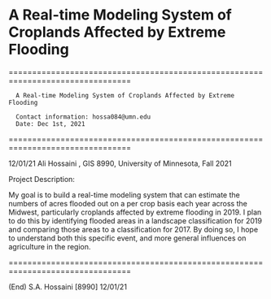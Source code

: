 # A Real-time Modeling System of Croplands Affected by Extreme Flooding
================================================================================
        
      A Real-time Modeling System of Croplands Affected by Extreme Flooding
      
      Contact information: hossa084@umn.edu
      Date: Dec 1st, 2021
================================================================================

12/01/21   Ali Hossaini , GIS 8990, University of Minnesota, Fall 2021


Project Description:

  My goal is to build a real-time modeling system that can estimate the numbers of acres
  flooded out on a per crop basis each year across the Midwest, particularly croplands 
  affected by extreme flooding in 2019. I plan to do this by identifying flooded areas 
  in a landscape classification for 2019 and comparing those areas to a classification 
  for 2017. By doing so, I hope to understand  both this specific event, and more general
  influences on agriculture in the region. 
  


================================================================================

(End)                  S.A. Hossaini [8990]                            12/01/21

